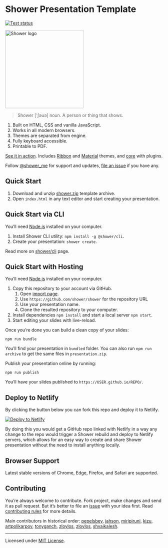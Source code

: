 # Shower Presentation Template
[![Test status](https://github.com/shower/shower/workflows/Test/badge.svg)](https://github.com/shower/shower/actions/workflows/test.yml)

<img src="pictures/logo.png" width="250" alt="Shower logo">

> Shower ['ʃəuə] noun. A person or thing that shows.

1. Built on HTML, CSS and vanilla JavaScript.
2. Works in all modern browsers.
3. Themes are separated from engine.
4. Fully keyboard accessible.
5. Printable to PDF.

[See it in action](https://shwr.me/). Includes [Ribbon](https://github.com/shower/ribbon/) and [Material](https://github.com/shower/material/) themes, and [core](https://github.com/shower/core/) with plugins.

Follow [@shower_me](https://twitter.com/shower_me) for support and updates, [file an issue](https://github.com/shower/shower/issues/new) if you have any.

## Quick Start

1. Download and unzip [shower.zip](http://shwr.me/shower.zip) template archive.
2. Open `index.html` in any text editor and start creating your presentation.

## Quick Start via CLI

You’ll need [Node.js](https://nodejs.org/) installed on your computer.

1. Install Shower CLI utility: `npm install -g @shower/cli`.
2. Create your presentation: `shower create`.

Read more on [shower/cli](https://github.com/shower/cli/) page.

## Quick Start with Hosting

You’ll need [Node.js](https://nodejs.org/) installed on your computer.

1. Copy this repository to your account via GitHub.
	1. Open [import page](https://github.com/new/import).
	2. Use `https://github.com/shower/shower` for the repository URL
	3. Use your presentation name.
	4. Clone the resulted repository to your computer.
2. Install dependencies `npm install` and start a local server `npm start`.
3. Start editing your slides with live-reload.

Once you’re done you can build a clean copy of your slides:

    npm run bundle

You’ll find your presentation in `bundled` folder. You can also run `npm run archive` to get the same files in `presentation.zip`.

Publish your presentation online by running:

    npm run publish

You’ll have your slides published to `https://USER.github.io/REPO/`.

## Deploy to Netlify

By clicking the button below you can fork this repo and deploy it to Netlify.

[![Deploy to Netlify](https://www.netlify.com/img/deploy/button.svg)](https://app.netlify.com/start/deploy?repository=https://github.com/shower/shower)

By doing this you would get a GitHub repo linked with Netlify in a way any change to the repo would trigger a Shower rebuild and deploy to Netlify servers, which allows for an easy way to create and share Shower presentation without the need to install anything locally.

## Browser Support

Latest stable versions of Chrome, Edge, Firefox, and Safari are supported.

## Contributing

You’re always welcome to contribute. Fork project, make changes and send it as pull request. But it’s better to file an [issue](https://github.com/shower/shower/issues) with your idea first. Read [contributing rules](CONTRIBUTING.md) for more details.

Main contributors in historical order: [pepelsbey](https://github.com/pepelsbey), [jahson](https://github.com/jahson), [miripiruni](https://github.com/miripiruni), [kizu](https://github.com/kizu), [artpolikarpov](https://github.com/artpolikarpov), [tonyganch](https://github.com/tonyganch), [zloylos](https://github.com/zloylos), [zloylos](https://github.com/zloylos), [shvaikalesh](https://github.com/shvaikalesh).

---
Licensed under [MIT License](LICENSE.md).
